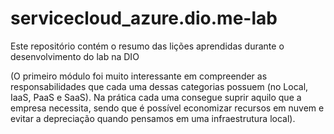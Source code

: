 # servicecloud_azure.dio.me-lab
Este repositório contém o resumo das lições aprendidas durante o desenvolvimento do lab na DIO

(O primeiro módulo foi muito interessante em compreender as responsabilidades que cada uma dessas categorias possuem (no Local, IaaS, PaaS e SaaS). Na prática cada uma consegue suprir aquilo que a empresa necessita, sendo que é possível economizar recursos em nuvem e evitar a depreciação quando pensamos em uma infraestrutura local).
